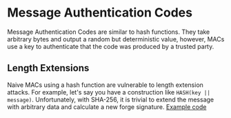 # Message Authentication Codes

Message Authentication Codes are similar to hash functions.
They take arbitrary bytes and output a random but deterministic value,
however, MACs use a key to authenticate that the code was produced by a trusted party.

## Length Extensions

Naive MACs using a hash function are vulnerable to length extension attacks. For example,
let's say you have a construction like `HASH(key || message)`. Unfortunately, with SHA-256,
it is trivial to extend the message with arbitrary data and calculate a new forge signature.
[Example code](https://gist.github.com/conradludgate/8868d6ee8438fd1c60f3b22269f280d6)
